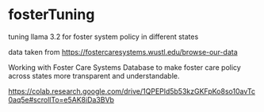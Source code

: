 # fosterTuning
tuning llama 3.2 for foster system policy in different states

data taken from https://fostercaresystems.wustl.edu/browse-our-data

Working with Foster Care Systems Database to make foster care policy across states more transparent and understandable.


https://colab.research.google.com/drive/1QPEPld5b53kzGKFpKo8so10avTc0aq5e#scrollTo=e5AK8iDa3BVb
